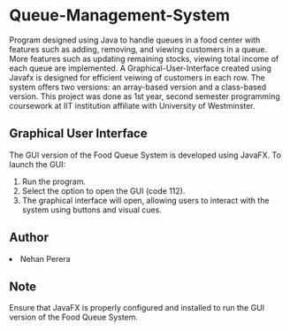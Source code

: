 # Queue-Management-System

Program designed using Java to handle queues in a food center with features such as adding, removing, and viewing customers in a queue. More features such as updating remaining stocks, viewing total income of each queue are implemented.
A Graphical-User-Interface created using Javafx is designed for efficient veiwing of customers in each row. The system offers two versions: an array-based version and a class-based version. This project was done as 1st year, second semester programming 
coursework at IIT institution affiliate with University of Westminster.

## Graphical User Interface

The GUI version of the Food Queue System is developed using JavaFX. To launch the GUI:

1. Run the program.
2. Select the option to open the GUI (code 112).
3. The graphical interface will open, allowing users to interact with the system using buttons and visual cues.

## Author
<li>Nehan Perera</li>

## Note
Ensure that JavaFX is properly configured and installed to run the GUI version of the Food Queue System.
